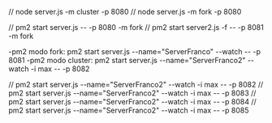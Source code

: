 // node server.js -m cluster -p 8080
// node server.js -m fork -p 8080

// pm2 start server.js -- -p 8080 -m fork
// pm2 start server2.js -f -- -p 8081 -m fork

-pm2 modo fork: pm2 start server.js --name="ServerFranco" --watch -- -p 8081
-pm2 modo cluster: pm2 start server.js --name="ServerFranco2" --watch -i max -- -p 8082

// pm2 start server.js --name="ServerFranco2" --watch -i max -- -p 8082
// pm2 start server.js --name="ServerFranco2" --watch -i max -- -p 8083
// pm2 start server.js --name="ServerFranco2" --watch -i max -- -p 8084
// pm2 start server.js --name="ServerFranco2" --watch -i max -- -p 8085
